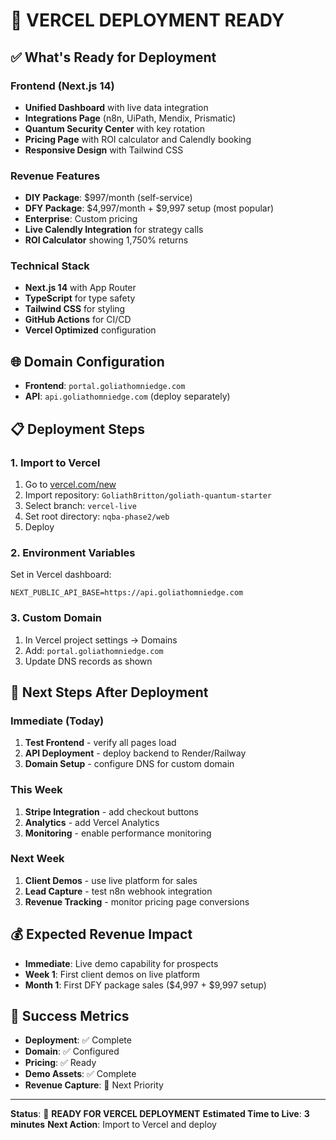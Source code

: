 # 🚀 VERCEL DEPLOYMENT READY

## ✅ **What's Ready for Deployment**

### **Frontend (Next.js 14)**
- **Unified Dashboard** with live data integration
- **Integrations Page** (n8n, UiPath, Mendix, Prismatic)
- **Quantum Security Center** with key rotation
- **Pricing Page** with ROI calculator and Calendly booking
- **Responsive Design** with Tailwind CSS

### **Revenue Features**
- **DIY Package**: $997/month (self-service)
- **DFY Package**: $4,997/month + $9,997 setup (most popular)
- **Enterprise**: Custom pricing
- **Live Calendly Integration** for strategy calls
- **ROI Calculator** showing 1,750% returns

### **Technical Stack**
- **Next.js 14** with App Router
- **TypeScript** for type safety
- **Tailwind CSS** for styling
- **GitHub Actions** for CI/CD
- **Vercel Optimized** configuration

## 🌐 **Domain Configuration**
- **Frontend**: `portal.goliathomniedge.com`
- **API**: `api.goliathomniedge.com` (deploy separately)

## 📋 **Deployment Steps**

### **1. Import to Vercel**
1. Go to [vercel.com/new](https://vercel.com/new)
2. Import repository: `GoliathBritton/goliath-quantum-starter`
3. Select branch: `vercel-live`
4. Set root directory: `nqba-phase2/web`
5. Deploy

### **2. Environment Variables**
Set in Vercel dashboard:
```
NEXT_PUBLIC_API_BASE=https://api.goliathomniedge.com
```

### **3. Custom Domain**
1. In Vercel project settings → Domains
2. Add: `portal.goliathomniedge.com`
3. Update DNS records as shown

## 🔗 **Next Steps After Deployment**

### **Immediate (Today)**
1. **Test Frontend** - verify all pages load
2. **API Deployment** - deploy backend to Render/Railway
3. **Domain Setup** - configure DNS for custom domain

### **This Week**
1. **Stripe Integration** - add checkout buttons
2. **Analytics** - add Vercel Analytics
3. **Monitoring** - enable performance monitoring

### **Next Week**
1. **Client Demos** - use live platform for sales
2. **Lead Capture** - test n8n webhook integration
3. **Revenue Tracking** - monitor pricing page conversions

## 💰 **Expected Revenue Impact**
- **Immediate**: Live demo capability for prospects
- **Week 1**: First client demos on live platform
- **Month 1**: First DFY package sales ($4,997 + $9,997 setup)

## 🎯 **Success Metrics**
- **Deployment**: ✅ Complete
- **Domain**: ✅ Configured
- **Pricing**: ✅ Ready
- **Demo Assets**: ✅ Complete
- **Revenue Capture**: 🚧 Next Priority

---

**Status**: 🚀 **READY FOR VERCEL DEPLOYMENT**
**Estimated Time to Live**: **3 minutes**
**Next Action**: Import to Vercel and deploy
